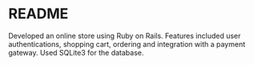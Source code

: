 # README

Developed an online store using Ruby on Rails. Features included user authentications, shopping cart, ordering and integration  with a payment gateway. Used SQLite3 for the database.

